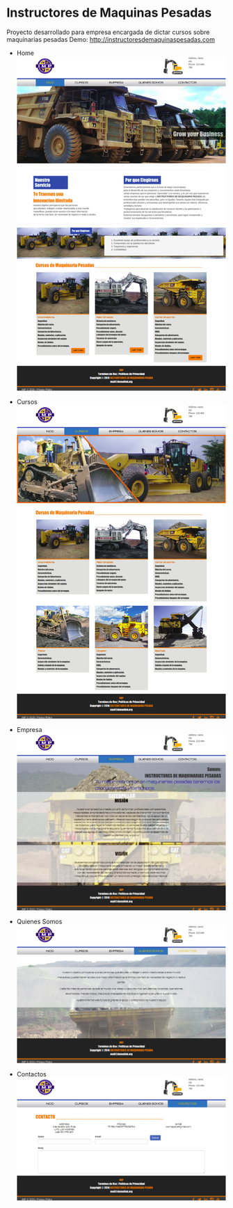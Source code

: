 # Instructores de Maquinas Pesadas
Proyecto desarrollado para empresa encargada de dictar cursos sobre maquinarias pesadas
Demo: http://instructoresdemaquinaspesadas.com

- Home
![Alt text](/screenshots/home.png?raw=true "Home")


- Cursos
![Alt text](/screenshots/cursos.png?raw=true "Cursos")


- Empresa
![Alt text](/screenshots/empresa.png?raw=true "Empresa")


- Quienes Somos
![Alt text](/screenshots/quienessomos.png?raw=true "Quienes Somos")

- Contactos
![Alt text](/screenshots/contactos.png?raw=true "Contactos")
